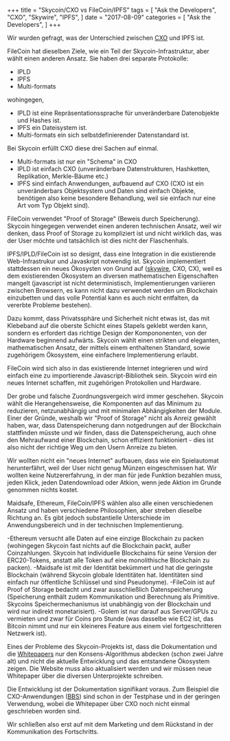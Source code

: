 +++
title = "Skycoin/CXO vs FileCoin/IPFS"
tags = [
    "Ask the Developers",
    "CXO",
    "Skywire",
    "IPFS",
]
date = "2017-08-09"
categories = [
    "Ask the Developers",
]
+++

Wir wurden gefragt, was der Unterschied zwischen [CXO](https://github.com/skycoin/cxo) und IPFS ist.

FileCoin hat dieselben Ziele, wie ein Teil der Skycoin-Infrastruktur, aber wählt einen anderen Ansatz.
Sie haben drei separate Protokolle:

- IPLD
- IPFS
- Multi-formats

wohingegen,

- IPLD ist eine Repräsentationssprache für unveränderbare Datenobjekte und Hashes ist.
- IPFS ein Dateisystem ist.
- Multi-formats ein sich selbstdefinierender Datenstandard ist.

Bei Skycoin erfüllt CXO diese drei Sachen auf einmal.

- Multi-formats ist nur ein "Schema" in CXO
- IPLD ist einfach CXO (unveränderbare Datenstrukturen, Hashketten, Replikation, Merkle-Bäume etc.)
- IPFS sind einfach Anwendungen, aufbauend auf CXO (CXO ist ein unveränderbars Objektsystem und Daten sind einfach Objekte, benötigen also keine besondere Behandlung, weil sie einfach nur eine Art vom Typ Objekt sind).

FileCoin verwendet "Proof of Storage" (Beweis durch Speicherung). Skycoin hingegegen verwendet einen anderen technischen Ansatz, weil wir denken, dass Proof of Storage zu kompliziert ist und nicht wirklich das, was der User möchte und tatsächlich ist dies nicht der Flaschenhals.

IPFS/IPLD/FileCoin ist so designt, dass eine Integration in die existierende Web-Infrastrukur und Javaskript notwendig ist. Skycoin implementiert stattdessen ein neues Ökosysten von Grund auf ([skywire](https://github.com/skycoin/skywire), CXO, CX), weil es dem existierenden Ökosystem an diversen mathematischen Eigenschaften mangelt (javascript ist nicht deterministisch, Implementierungen variieren zwischen Browsern, es kann nicht dazu verwendet werden um Blockchain einzubetten und das volle Potential kann es auch nicht entfalten, da vererbte Probleme bestehen).

Dazu kommt, dass Privatssphäre und Sicherheit nicht etwas ist, das mit Klebeband auf die oberste Schicht eines Stapels geklebt werden kann, sondern es erfordert das richtige Design der Kompononenten, von der Hardware beginnend aufwärts.
Skycoin wählt einen strikten und eleganten, mathematischen Ansatz, der mittels einem enthaltenen Standard, sowie zugehörigem Ökosystem, eine einfachere Implementierung erlaubt.

FileCoin wird sich also in das existierende Internet integrieren und wird einfach eine zu importierende Javascript-Bibliothek sein. Skycoin wird ein neues Internet schaffen, mit zugehörigen Protokollen und Hardware.

Der grobe und falsche Zuordnungsvergeich wird immer geschehen. Skycoin wählt die Herangehensweise, die Komponenten auf das Minimum zu reduzieren, netzunabhängig und mit minimalen Abhängigkeiten der Module. Einer der Gründe, weshalb wir "Proof of Storage" nicht als Anreiz gewählt haben, war, dass Datenspeicherung dann notgedrungen auf der Blockchain stattfinden müsste und wir finden, dass die Datenspeicherung, auch ohne den Mehraufwand einer Blockchain, schon effizient funktioniert - dies ist also nicht der richtige Weg um den Usern Anreize zu bieten. 

Wir wollten nicht ein "neues Internet" aufbauen, dass wie ein Spielautomat herunterfährt, weil der User nicht genug Münzen eingeschmissen hat. Wir wollten keine Nutzererfahrung, in der man für jede Funktion bezahlen muss, jeden Klick, jeden Datendownload oder Atkion, wenn jede Aktion im Grunde genommen nichts kostet.

Maidsafe, Ethereum, FileCoin/IPFS wählen also alle einen verschiedenen Ansatz und haben verschiedene Philosophien, aber streben dieselbe Richtung an. Es gibt jedoch substantielle Unterschiede im Anwendungsbereich und in der technischen Implementierung.

-Ethereum versucht alle Daten auf eine einzige Blockchain zu packen (wohingegen Skycoin fast nichts auf die Blockchain packt, außer Coinzahlungen. Skycoin hat individuelle Blockchains für seine Version der ERC20-Tokens, anstatt alle Token auf eine monolithische Blockchain zu packen).
-Maidsafe ist mit der Identität bekümmert und hat die geringste Blockchain (während Skycoin globale Identitäten hat. Identitäten sind einfach nur öffentliche Schlüssel und sind Pseudonyme).
-FileCoin ist auf Proof of Storage bedacht und zwar ausschließlich Datenspeicherung (Speicherung enthält zudem Kommunikation und Berechnung als Primitive. Skycoins Speichermechanismus ist unabhängig von der Blockchain und wird nur indirekt monetarisiert).
-Golem ist nur darauf aus Server/GPUs zu vermieten und zwar für Coins pro Stunde (was dasselbe wie EC2 ist, das Bitcoin nimmt und nur ein kleineres Feature aus einem viel fortgeschritteren Netzwerk ist).

Eines der Probleme des Skycoin-Projekts ist, dass die Dokumentation und die [Whitepapers](https://www.skycoin.net/whitepapers.html) nur den Konsens-Algorithmus abdecken (schon zwei Jahre alt) und nicht die aktuelle Entwicklung und das entstandene Ökosystem zeigen. Die Website muss also aktualisiert werden und wir müssen neue Whitepaper über die diversen Unterprojekte schreiben.

Die Entwicklung ist der Dokumentation signifikant voraus. Zum Beispiel die CXO-Anwendungen ([BBS](https://github.com/skycoin/bbs)) sind schon in der Testphase und in der geringen Verwendung, wobei die Whitepaper über CXO noch nicht einmal geschrieben worden sind.

Wir schließen also erst auf mit dem Marketing und dem Rückstand in der Kommunikation des Fortschritts.
